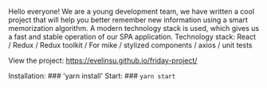 
Hello everyone! We are a young development team, we have written a cool project that will help you better remember new information using a smart memorization algorithm. A modern technology stack is used, which gives us a fast and stable operation of our SPA application.
Technology stack: React / Redux / Redux toolkit / For mike / stylized components / axios / unit tests

View the project: https://evelinsu.github.io/friday-project/

Installation:  ### 'yarn install'
Start: ### `yarn start`
